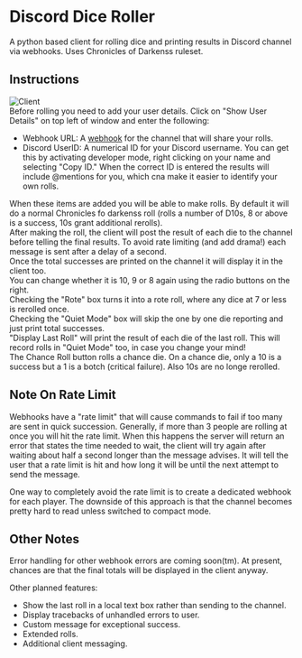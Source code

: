 # Discord Dice Roller
A python based client for rolling dice and printing results in Discord channel via webhooks. Uses Chronicles of Darkenss ruleset.

## Instructions
![Client](https://raw.githubusercontent.com/further-reading/Discord-Dice-Roller/master/client.PNG "Client")  
Before rolling you need to add your user details. Click on "Show User Details" on top left of window and enter the following:
* Webhook URL: A [webhook](https://support.discordapp.com/hc/en-us/articles/228383668-Intro-to-Webhooks) for the channel that will share your rolls.
* Discord UserID: A numerical ID for your Discord username. You can get this by activating developer mode, right clicking on your name and selecting "Copy ID." When the correct ID is entered the results will include @mentions for you, which cna make it easier to identify your own rolls.

When these items are added you will be able to make rolls. By default it will do a normal Chronicles fo darkenss roll (rolls a number of D10s, 8 or above is a success, 10s grant additional rerolls).  
After making the roll, the client will post the result of each die to the channel before telling the final results. To avoid rate limiting (and add drama!) each message is sent after a delay of a second.  
Once the total successes are printed on the channel it will display it in the client too.  
You can change whether it is 10, 9 or 8 again using the radio buttons on the right.  
Checking the "Rote" box turns it into a rote roll, where any dice at 7 or less is rerolled once.  
Checking the "Quiet Mode" box will skip the one by one die reporting and just print total successes.  
"Display Last Roll" will print the result of each die of the last roll. This will record rolls in "Quiet Mode" too, in case you change your mind!  
The Chance Roll button rolls a chance die. On a chance die, only a 10 is a success but a 1 is a botch (critical failure). Also 10s are no longe rerolled.  

## Note On Rate Limit
Webhooks have a "rate limit" that will cause commands to fail if too many are sent in quick succession. Generally, if more than 3 people are rolling at once you will hit the rate limit. When this happens the server will return an error that states the time needed to wait, the client will try again after waiting about half a second longer than the message advises. It will tell the user that a rate limit is hit and how long it will be until the next attempt to send the message.

One way to completely avoid the rate limit is to create a dedicated webhook for each player. The downside of this approach is that the channel becomes pretty hard to read unless switched to compact mode.

## Other Notes
Error handling for other webhook errors are coming soon(tm). At present, chances are that the final totals will be displayed in the client anyway.

Other planned features:
* Show the last roll in a local text box rather than sending to the channel.
* Display tracebacks of unhandled errors to user.
* Custom message for exceptional success.
* Extended rolls.
* Additional client messaging.
